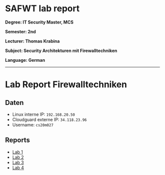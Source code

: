 # SAFWT lab report

**Degree: IT Security Master, MCS**

**Semester: 2nd**

**Lecturer: Thomas Krabina**

**Subject: Security Architekturen mit Firewalltechniken**

**Language: German**

---

# Lab Report Firewalltechniken

## Daten

* Linux interne IP: `192.168.20.50`
* Cloudguard externe IP: `34.118.23.96`
* Username: `cs20m027`

## Reports

* [Lab 1](lab1.md)
* [Lab 2](lab2.md)
* [Lab 3](lab3.md)
* [Lab 4](lab4.md)
